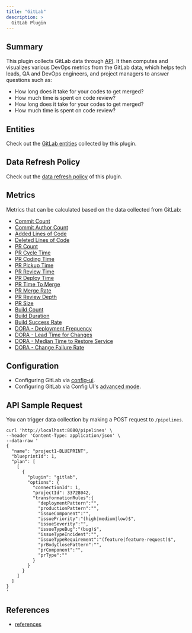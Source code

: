 ```yaml
---
title: "GitLab"
description: >
  GitLab Plugin
---
```


## Summary

This plugin collects GitLab data through [API](https://docs.gitlab.com/ee/api/). It then computes and visualizes various DevOps metrics from the GitLab data, which helps tech leads, QA and DevOps engineers, and project managers to answer questions such as:

- How long does it take for your codes to get merged?
- How much time is spent on code review?
- How long does it take for your codes to get merged?
- How much time is spent on code review?

## Entities

Check out the [GitLab entities](/Overview/SupportedDataSources.md#data-collection-scope-by-each-plugin) collected by this plugin.

## Data Refresh Policy

Check out the [data refresh policy](/Overview/SupportedDataSources.md#gitlab) of this plugin.

## Metrics

Metrics that can be calculated based on the data collected from GitLab:

- [Commit Count](/Metrics/CommitCount.md)
- [Commit Author Count](/Metrics/CommitAuthorCount.md)
- [Added Lines of Code](/Metrics/AddedLinesOfCode.md)
- [Deleted Lines of Code](/Metrics/DeletedLinesOfCode.md)
- [PR Count](/Metrics/PRCount.md)
- [PR Cycle Time](/Metrics/PRCycleTime.md)
- [PR Coding Time](/Metrics/PRCodingTime.md)
- [PR Pickup Time](/Metrics/PRPickupTime.md)
- [PR Review Time](/Metrics/PRReviewTime.md)
- [PR Deploy Time](/Metrics/PRDeployTime.md)
- [PR Time To Merge](/Metrics/PRTimeToMerge.md)
- [PR Merge Rate](/Metrics/PRMergeRate.md)
- [PR Review Depth](/Metrics/PRReviewDepth.md)
- [PR Size](/Metrics/PRSize.md)
- [Build Count](/Metrics/BuildCount.md)
- [Build Duration](/Metrics/BuildDuration.md)
- [Build Success Rate](/Metrics/BuildSuccessRate.md)
- [DORA - Deployment Frequency](/Metrics/DeploymentFrequency.md)
- [DORA - Lead Time for Changes](/Metrics/LeadTimeForChanges.md)
- [DORA - Median Time to Restore Service](/Metrics/MTTR.md)
- [DORA - Change Failure Rate](/Metrics/CFR.md)

## Configuration

- Configuring GitLab via [config-ui](/UserManuals/ConfigUI/GitLab.md).
- Configuring GitLab via Config UI's [advanced mode](/UserManuals/ConfigUI/AdvancedMode.md#1-gitlab).


## API Sample Request

You can trigger data collection by making a POST request to `/pipelines`.

```
curl 'http://localhost:8080/pipelines' \
--header 'Content-Type: application/json' \
--data-raw '
{
  "name": "project1-BLUEPRINT",
  "blueprintId": 1,
  "plan": [
    [
      {
        "plugin": "gitlab",
        "options": {
          "connectionId": 1,
          "projectId": 33728042,
          "transformationRules":{
            "deploymentPattern":"",
            "productionPattern":"",
            "issueComponent":"",
            "issuePriority":"(high|medium|low)$",
            "issueSeverity":"",
            "issueTypeBug":"(bug)$",
            "issueTypeIncident":"",
            "issueTypeRequirement":"(feature|feature-request)$",
            "prBodyClosePattern":"",
            "prComponent":"",
            "prType":""
          }
        }
      }
    ]
  ]
}
'
```

## References

- [references](/DeveloperManuals/DeveloperSetup.md#references)
